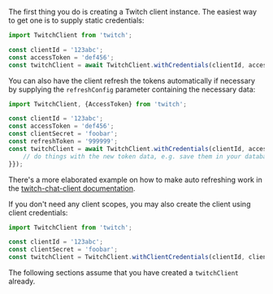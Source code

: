 The first thing you do is creating a Twitch client instance. The easiest way to get one is to supply static credentials:

```typescript
import TwitchClient from 'twitch';

const clientId = '123abc';
const accessToken = 'def456';
const twitchClient = await TwitchClient.withCredentials(clientId, accessToken);
```

You can also have the client refresh the tokens automatically if necessary by supplying the `refreshConfig` parameter containing the necessary data:

```typescript
import TwitchClient, {AccessToken} from 'twitch';

const clientId = '123abc';
const accessToken = 'def456';
const clientSecret = 'foobar';
const refreshToken = '999999';
const twitchClient = await TwitchClient.withCredentials(clientId, accessToken, undefined, {clientSecret, refreshToken, onRefresh: (token: AccessToken) => {
	// do things with the new token data, e.g. save them in your database
}});
```

There's a more elaborated example on how to make auto refreshing work in the [twitch-chat-client documentation](https://d-fischer.github.io/twitch-chat-client/docs/example/basic-bot.html).

If you don't need any client scopes, you may also create the client using client credentials:

```typescript
import TwitchClient from 'twitch';

const clientId = '123abc';
const clientSecret = 'foobar';
const twitchClient = TwitchClient.withClientCredentials(clientId, clientSecret);
```

The following sections assume that you have created a `twitchClient` already.
